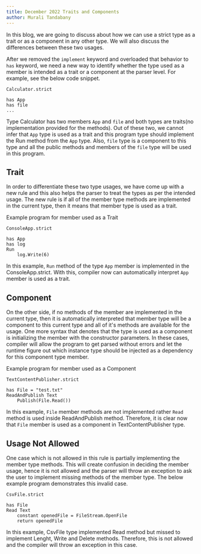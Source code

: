```yaml
---
title: December 2022 Traits and Components
author: Murali Tandabany
---
```


In this blog, we are going to discuss about how we can use a strict type as a trait or as a component in any other type. We will also discuss the differences between these two usages.

After we removed the `implement` keyword and overloaded that behavior to `has` keyword, we need a new way to identify whether the type used as a member is intended as a trait or a component at the parser level. For example, see the below code snippet. 

```
Calculator.strict

has App
has file
...
```

Type Calculator has two members `App` and `file` and both types are traits(no implementation provided for the methods). Out of these two, we cannot infer that `App` type is used as a trait and this program type should implement the Run method from the `App` type. Also, `file` type is a component to this type and all the public methods and members of the `file` type will be used in this program.

## Trait

In order to differentiate these two type usages, we have come up with a new rule and this also helps the parser to treat the types as per the intended usage. The new rule is if all of the member type methods are implemented in the current type, then it means that member type is used as a trait.

Example program for member used as a Trait

```
ConsoleApp.strict

has App
has log
Run
	log.Write(6)
```

In this example, `Run` method of the type `App` member is implemented in the ConsoleApp.strict. With this, compiler now can automatically interpret `App` member is used as a trait.

## Component

On the other side, if no methods of the member are implemented in the current type, then it is automatically interpreted that member type will be a component to this current type and all of it's methods are available for the usage. One more syntax that denotes  that the type is used as a component is initializing the member with the constructor parameters. In these cases, compiler will allow the program to get parsed without errors and let the runtime figure out which instance type should be injected as a dependency for this component type member.

Example program for member used as a Component

```
TextContentPublisher.strict

has File = "test.txt"
ReadAndPublish Text
	Publish(File.Read())
```

In this example, `File` member methods are not implemented rather `Read` method is used inside ReadAndPublish method. Therefore, it is clear now that `File` member is used as a component in TextContentPublisher type.

## Usage Not Allowed

One case which is not allowed in this rule is partially implementing the member type methods. This will create confusion in deciding the member usage, hence it is not allowed and the parser will throw an exception to ask the user to implement missing methods of the member type. The below example program demonstrates this invalid case.


```
CsvFile.strict

has File
Read Text
	constant openedFile = FileStream.OpenFile
	return openedFile
```

In this example, CsvFile type implemented Read method but missed to implement Lenght, Write and Delete methods. Therefore, this is not allowed and the compiler will throw an exception in this case.